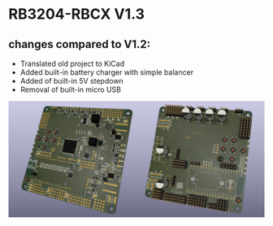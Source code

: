 # RB3204-RBCX V1.3

## changes compared to V1.2:
- Translated old project to KiCad 
- Added built-in battery charger with simple balancer 
- Added of built-in 5V stepdown
- Removal of built-in micro USB

<div align="center">
    <img src="RBCX.png">
</div>